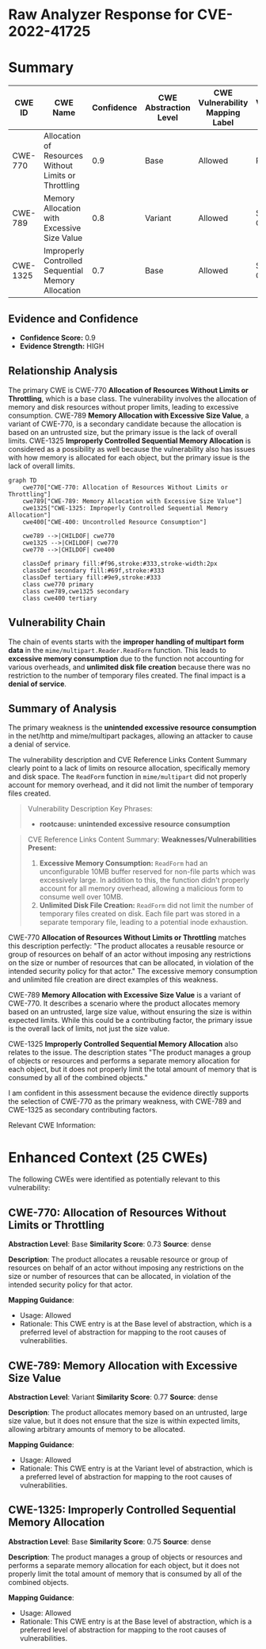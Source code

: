 # Raw Analyzer Response for CVE-2022-41725

# Summary
| CWE ID | CWE Name | Confidence | CWE Abstraction Level | CWE Vulnerability Mapping Label | CWE-Vulnerability Mapping Notes |
|---|---|---|---|---|---|
| CWE-770 | Allocation of Resources Without Limits or Throttling | 0.9 | Base | Allowed | Primary CWE |
| CWE-789 | Memory Allocation with Excessive Size Value | 0.8 | Variant | Allowed | Secondary Candidate |
| CWE-1325 | Improperly Controlled Sequential Memory Allocation | 0.7 | Base | Allowed | Secondary Candidate |

## Evidence and Confidence

*   **Confidence Score:** 0.9
*   **Evidence Strength:** HIGH

## Relationship Analysis
The primary CWE is CWE-770 **Allocation of Resources Without Limits or Throttling**, which is a base class. The vulnerability involves the allocation of memory and disk resources without proper limits, leading to excessive consumption. CWE-789 **Memory Allocation with Excessive Size Value**, a variant of CWE-770, is a secondary candidate because the allocation is based on an untrusted size, but the primary issue is the lack of overall limits. CWE-1325 **Improperly Controlled Sequential Memory Allocation** is considered as a possibility as well because the vulnerability also has issues with how memory is allocated for each object, but the primary issue is the lack of overall limits.

```mermaid
graph TD
    cwe770["CWE-770: Allocation of Resources Without Limits or Throttling"]
    cwe789["CWE-789: Memory Allocation with Excessive Size Value"]
    cwe1325["CWE-1325: Improperly Controlled Sequential Memory Allocation"]
    cwe400["CWE-400: Uncontrolled Resource Consumption"]

    cwe789 -->|CHILDOF| cwe770
    cwe1325 -->|CHILDOF| cwe770
    cwe770 -->|CHILDOF| cwe400

    classDef primary fill:#f96,stroke:#333,stroke-width:2px
    classDef secondary fill:#69f,stroke:#333
    classDef tertiary fill:#9e9,stroke:#333
    class cwe770 primary
    class cwe789,cwe1325 secondary
    class cwe400 tertiary
```

## Vulnerability Chain
The chain of events starts with the **improper handling of multipart form data** in the `mime/multipart.Reader.ReadForm` function. This leads to **excessive memory consumption** due to the function not accounting for various overheads, and **unlimited disk file creation** because there was no restriction to the number of temporary files created. The final impact is a **denial of service**.

## Summary of Analysis
The primary weakness is the **unintended excessive resource consumption** in the net/http and mime/multipart packages, allowing an attacker to cause a denial of service.

The vulnerability description and CVE Reference Links Content Summary clearly point to a lack of limits on resource allocation, specifically memory and disk space. The `ReadForm` function in `mime/multipart` did not properly account for memory overhead, and it did not limit the number of temporary files created.

> Vulnerability Description Key Phrases:
> - **rootcause:** **unintended excessive resource consumption**

> CVE Reference Links Content Summary:
> **Weaknesses/Vulnerabilities Present:**
> 1.  **Excessive Memory Consumption:** `ReadForm` had an unconfigurable 10MB buffer reserved for non-file parts which was excessively large. In addition to this, the function didn't properly account for all memory overhead, allowing a malicious form to consume well over 10MB.
> 2.  **Unlimited Disk File Creation:** `ReadForm` did not limit the number of temporary files created on disk. Each file part was stored in a separate temporary file, leading to a potential inode exhaustion.

CWE-770 **Allocation of Resources Without Limits or Throttling** matches this description perfectly: "The product allocates a reusable resource or group of resources on behalf of an actor without imposing any restrictions on the size or number of resources that can be allocated, in violation of the intended security policy for that actor." The excessive memory consumption and unlimited file creation are direct examples of this weakness.

CWE-789 **Memory Allocation with Excessive Size Value** is a variant of CWE-770. It describes a scenario where the product allocates memory based on an untrusted, large size value, without ensuring the size is within expected limits. While this could be a contributing factor, the primary issue is the overall lack of limits, not just the size value.

CWE-1325 **Improperly Controlled Sequential Memory Allocation** also relates to the issue. The description states "The product manages a group of objects or resources and performs a separate memory allocation for each object, but it does not properly limit the total amount of memory that is consumed by all of the combined objects."

I am confident in this assessment because the evidence directly supports the selection of CWE-770 as the primary weakness, with CWE-789 and CWE-1325 as secondary contributing factors.

Relevant CWE Information:

# Enhanced Context (25 CWEs)
The following CWEs were identified as potentially relevant to this vulnerability:

## CWE-770: Allocation of Resources Without Limits or Throttling
**Abstraction Level**: Base
**Similarity Score**: 0.73
**Source**: dense

**Description**:
The product allocates a reusable resource or group of resources on behalf of an actor without imposing any restrictions on the size or number of resources that can be allocated, in violation of the intended security policy for that actor.

**Mapping Guidance**:
- Usage: Allowed
- Rationale: This CWE entry is at the Base level of abstraction, which is a preferred level of abstraction for mapping to the root causes of vulnerabilities.

## CWE-789: Memory Allocation with Excessive Size Value
**Abstraction Level**: Variant
**Similarity Score**: 0.77
**Source**: dense

**Description**:
The product allocates memory based on an untrusted, large size value, but it does not ensure that the size is within expected limits, allowing arbitrary amounts of memory to be allocated.

**Mapping Guidance**:
- Usage: Allowed
- Rationale: This CWE entry is at the Variant level of abstraction, which is a preferred level of abstraction for mapping to the root causes of vulnerabilities.

## CWE-1325: Improperly Controlled Sequential Memory Allocation
**Abstraction Level**: Base
**Similarity Score**: 0.75
**Source**: dense

**Description**:
The product manages a group of objects or resources and performs a separate memory allocation for each object, but it does not properly limit the total amount of memory that is consumed by all of the combined objects.

**Mapping Guidance**:
- Usage: Allowed
- Rationale: This CWE entry is at the Base level of abstraction, which is a preferred level of abstraction for mapping to the root causes of vulnerabilities.